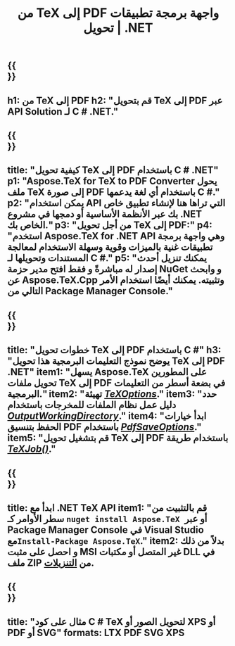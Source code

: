 ﻿---
translation: true
template: /_templates/_conversion-child-net.md
title: من TeX إلى PDF واجهة برمجة تطبيقات تحويل | .NET
description: وظيفة تحويل TeX إلى PDF. ادمج مكتبة .NET المحلية هذه في مشروعك أو استخدم التطبيقات عبر الأنظمة الأساسية لتحويل TeX إلى PDF.
keywords: 'tex إلى pdf api net و تكامل tex2pdf c #'
url: /net/conversion/tex-to-pdf/
family: tex
platformtag: net
feature: conversion
informat: TEX
outformat: PDF
otherformats: BMP PNG JPEG TIFF SVG XPS
---


{{<section banner>}}
---
h1: من TeX إلى PDF
h2: "قم بتحويل TeX إلى PDF عبر API Solution لـ C # .NET."
---

{{<section overview>}}
---
title: "كيفية تحويل TeX إلى PDF باستخدام C # .NET"
p1: "Aspose.TeX for TeX to PDF Converter يحول ملف TeX إلى صورة PDF باستخدام أي لغة يدعمها C #."
p2: "يمكن استخدام API التي تراها هنا لإنشاء تطبيق خاص بك عبر الأنظمة الأساسية أو دمجها في مشروع .NET الخاص بك."
p3: "من أجل تحويل TeX إلى PDF:"
p4: "استخدم Aspose.TeX for .NET API وهي واجهة برمجة تطبيقات غنية بالميزات وقوية وسهلة الاستخدام لمعالجة المستندات وتحويلها لـ C #."
p5: "يمكنك تنزيل أحدث إصدار له مباشرةً و فقط افتح مدير حزمة NuGet و وابحث عن Aspose.TeX.Cpp وتثبيته. يمكنك أيضًا استخدام الأمر التالي من Package Manager Console."
---

{{<section feature1>}}
---
title: "خطوات تحويل TeX إلى PDF باستخدام C #"
h3: "يوضح نموذج التعليمات البرمجية هذا تحويل TeX إلى PDF .NET"
item1: "يسهل Aspose.TeX على المطورين تحويل ملفات TeX إلى PDF في بضعة أسطر من التعليمات البرمجية."
item2: "تهيئة [*TeXOptions*](https://reference.aspose.com/tex/net/aspose.tex/texoptions/)."
item3: "حدد دليل عمل نظام الملفات للمخرجات باستخدام [*OutputWorkingDirectory*](https://reference.aspose.com/tex/net/aspose.tex/texoptions/outputworkingdirectory/)."
item4: "ابدأ خيارات الحفظ بتنسيق PDF باستخدام [*PdfSaveOptions*](https://reference.aspose.com/tex/net/aspose.tex.presentation.image/pdfsaveoptions/)."
item5: "قم بتشغيل تحويل TeX إلى PDF باستخدام طريقة [*TeXJob()*](https://reference.aspose.com/tex/net/aspose.tex/texjob/)."
---

{{<section feature2>}}
---
title: ابدأ مع .NET TeX API
item1: "قم بالتثبيت من سطر الأوامر كـ ```nuget install Aspose.TeX ```أو عبر Package Manager Console في Visual Studio مع```Install-Package Aspose.TeX```."
item2: بدلاً من ذلك و احصل على مثبت MSI غير المتصل أو مكتبات DLL في ملف ZIP من [التنزيلات](https://releases.aspose.com/tex/net).
---

{{<section widget>}}
---
title: "مثال على كود C # TeX لتحويل الصور أو XPS أو PDF أو SVG"
formats: LTX PDF SVG XPS
---